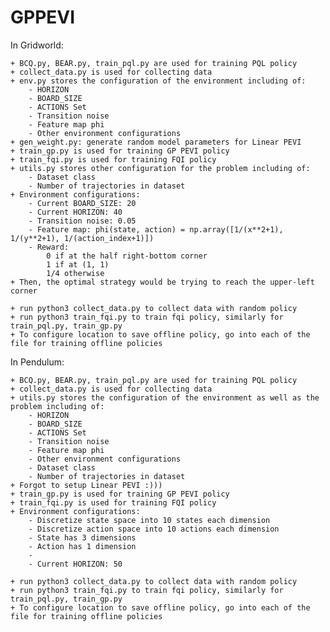 # GPPEVI

In Gridworld:

    + BCQ.py, BEAR.py, train_pql.py are used for training PQL policy 
    + collect_data.py is used for collecting data 
    + env.py stores the configuration of the environment including of: 
        - HORIZON
        - BOARD_SIZE
        - ACTIONS Set
        - Transition noise 
        - Feature map phi 
        - Other environment configurations
    + gen_weight.py: generate random model parameters for Linear PEVI 
    + train_gp.py is used for training GP PEVI policy 
    + train_fqi.py is used for training FQI policy 
    + utils.py stores other configuration for the problem including of: 
        - Dataset class
        - Number of trajectories in dataset 
    + Environment configurations:
        - Current BOARD_SIZE: 20
        - Current HORIZON: 40 
        - Transition noise: 0.05 
        - Feature map: phi(state, action) = np.array([1/(x**2+1), 1/(y**2+1), 1/(action_index+1)])
        - Reward: 
            0 if at the half right-bottom corner 
            1 if at (1, 1)
            1/4 otherwise 
    + Then, the optimal strategy would be trying to reach the upper-left corner 

    + run python3 collect_data.py to collect data with random policy  
    + run python3 train_fqi.py to train fqi policy, similarly for train_pql.py, train_gp.py 
    + To configure location to save offline policy, go into each of the file for training offline policies


In Pendulum:

    + BCQ.py, BEAR.py, train_pql.py are used for training PQL policy 
    + collect_data.py is used for collecting data 
    + utils.py stores the configuration of the environment as well as the problem including of: 
        - HORIZON
        - BOARD_SIZE
        - ACTIONS Set
        - Transition noise 
        - Feature map phi 
        - Other environment configurations
        - Dataset class
        - Number of trajectories in dataset 
    + Forgot to setup Linear PEVI :))) 
    + train_gp.py is used for training GP PEVI policy 
    + train_fqi.py is used for training FQI policy 
    + Environment configurations:
        - Discretize state space into 10 states each dimension
        - Discretize action space into 10 actions each dimension 
        - State has 3 dimensions 
        - Action has 1 dimension 
        - 
        - Current HORIZON: 50 

    + run python3 collect_data.py to collect data with random policy  
    + run python3 train_fqi.py to train fqi policy, similarly for train_pql.py, train_gp.py 
    + To configure location to save offline policy, go into each of the file for training offline policies
